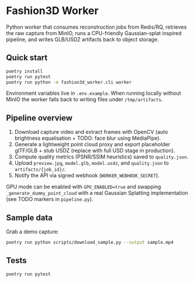 # Fashion3D Worker

Python worker that consumes reconstruction jobs from Redis/RQ, retrieves the raw capture from MinIO, runs a CPU-friendly Gaussian-splat inspired pipeline, and writes GLB/USDZ artifacts back to object storage.

## Quick start

```bash
poetry install
poetry run pytest
poetry run python -m fashion3d_worker.cli worker
```

Environment variables live in `.env.example`. When running locally without MinIO the worker falls back to writing files under `/tmp/artifacts`.

## Pipeline overview

1. Download capture video and extract frames with OpenCV (auto brightness equalisation + TODO: face blur using MediaPipe).
2. Generate a lightweight point cloud proxy and export placeholder glTF/GLB + stub USDZ (replace with full USD stage in production).
3. Compute quality metrics (PSNR/SSIM heuristics) saved to `quality.json`.
4. Upload `preview.jpg`, `model.glb`, `model.usdz`, and `quality.json` to `artifacts/{job_id}/`.
5. Notify the API via signed webhook (`WORKER_WEBHOOK_SECRET`).

GPU mode can be enabled with `GPU_ENABLED=true` and swapping `_generate_dummy_point_cloud` with a real Gaussian Splatting implementation (see TODO markers in `pipeline.py`).

## Sample data

Grab a demo capture:

```bash
poetry run python scripts/download_sample.py --output sample.mp4
```

## Tests

```bash
poetry run pytest
```
